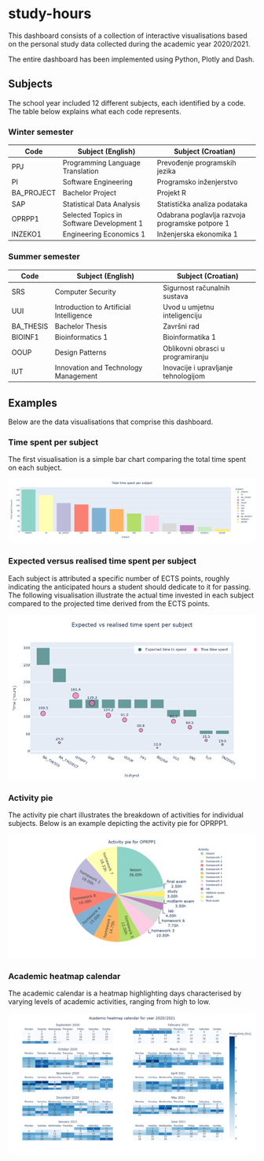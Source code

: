 # study-hours

This dashboard consists of a collection of interactive visualisations based on the personal study data collected during
the academic year 2020/2021.

The entire dashboard has been implemented using Python, Plotly and Dash.

## Subjects

The school year included 12 different subjects, each identified by a code.
The table below explains what each code represents.

### Winter semester

| Code       | Subject (English)                         | Subject (Croatian)                              |
|------------|-------------------------------------------|-------------------------------------------------|
| PPJ        | Programming Language Translation          | Prevođenje programskih jezika                   |
| PI         | Software Engineering                      | Programsko inženjerstvo                         |
| BA_PROJECT | Bachelor Project                          | Projekt R                                       |
| SAP        | Statistical Data Analysis                 | Statistička analiza podataka                    |
| OPRPP1     | Selected Topics in Software Development 1 | Odabrana poglavlja razvoja programske potpore 1 |
| INZEKO1    | Engineering Economics 1                   | Inženjerska ekonomika 1                         |

### Summer semester

| Code      | Subject (English)                       | Subject (Croatian)                   |
|-----------|-----------------------------------------|--------------------------------------|
| SRS       | Computer Security                       | Sigurnost računalnih sustava         |
| UUI       | Introduction to Artificial Intelligence | Uvod u umjetnu inteligenciju         |
| BA_THESIS | Bachelor Thesis                         | Završni rad                          |
| BIOINF1   | Bioinformatics 1                        | Bioinformatika 1                     |
| OOUP      | Design Patterns                         | Oblikovni obrasci u programiranju    |
| IUT       | Innovation and Technology Management    | Inovacije i upravljanje tehnologijom |

## Examples

Below are the data visualisations that comprise this dashboard.

### Time spent per subject
The first visualisation is a simple bar chart comparing the total time spent on each
subject.

![Time per subject](examples/time-per-subject.png)

### Expected versus realised time spent per subject
Each subject is attributed a specific number of ECTS points, roughly indicating the anticipated hours a student
should dedicate to it for passing. The following visualisation illustrate the actual time invested in each subject
compared to the projected time derived from the ECTS points.

![Expected versus realised time spent](examples/expected-vs-realised.png)

### Activity pie
The activity pie chart illustrates the breakdown of activities for individual subjects.
Below is an example depicting the activity pie for OPRPP1.

![Activity pie](examples/activity-pie.png)

### Academic heatmap calendar
The academic calendar is a heatmap highlighting days characterised by varying levels of academic activities,
ranging from high to low.

![Academic heatmap calendar](examples/academic-heatmap-calendar.png)